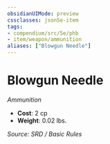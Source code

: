 ```yaml
---
obsidianUIMode: preview
cssclasses: json5e-item
tags:
- compendium/src/5e/phb
- item/weapon/ammunition
aliases: ["Blowgun Needle"]
---
```

# Blowgun Needle
*Ammunition*  

- **Cost**: 2 cp
- **Weight**: 0.02 lbs.

*Source: SRD / Basic Rules*